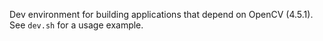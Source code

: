 Dev environment for building applications that depend on OpenCV (4.5.1).  See
`dev.sh` for a usage example.
